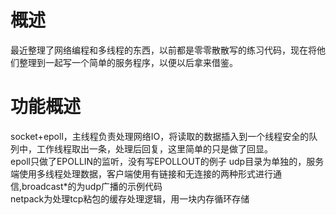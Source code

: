 # 概述
  最近整理了网络编程和多线程的东西，以前都是零零散散写的练习代码，现在将他们整理到一起写一个简单的服务程序，以便以后拿来借鉴。
# 功能概述
  socket+epoll，主线程负责处理网络IO，将读取的数据插入到一个线程安全的队列中，工作线程取出一条，处理后回复，这里简单的只是做了回显。  
  epoll只做了EPOLLIN的监听，没有写EPOLLOUT的例子
  udp目录为单独的，服务端使用多线程处理数据，客户端使用有链接和无连接的两种形式进行通信,broadcast*的为udp广播的示例代码  
  netpack为处理tcp粘包的缓存处理逻辑，用一块内存循环存储
